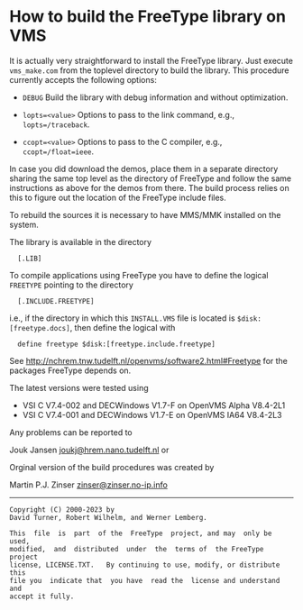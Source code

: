 # How to build the FreeType library on VMS

It is actually  very straightforward to install  the FreeType library.
Just execute `vms_make.com`  from the toplevel directory  to build the
library.  This procedure currently accepts the following options:

- `DEBUG`
  Build the library with debug information and without optimization.

- `lopts=<value>`
  Options to pass to the link command, e.g., `lopts=/traceback`.

- `ccopt=<value>`
  Options to pass to the C compiler, e.g., `ccopt=/float=ieee`.

In case you did download the demos, place them in a separate directory
sharing the same top level as the directory of FreeType and follow the
same  instructions as  above  for  the demos  from  there.  The  build
process relies  on this  to figure  out the  location of  the FreeType
include files.

To rebuild  the  sources it is necessary to  have MMS/MMK installed on
the system.

The library is available in the directory
```
  [.LIB]
```

To compile applications using FreeType  you have to define the logical
`FREETYPE` pointing to the directory
```
  [.INCLUDE.FREETYPE]
```

i.e., if the directory in which  this `INSTALL.VMS` file is located is
`$disk:[freetype.docs]`, then define the logical with
```
  define freetype $disk:[freetype.include.freetype]
```

See  http://nchrem.tnw.tudelft.nl/openvms/software2.html#Freetype  for
the packages FreeType depends on.

The latest versions were tested using
  - VSI C V7.4-002 and DECWindows V1.7-F on OpenVMS Alpha V8.4-2L1
  - VSI C V7.4-001 and DECWindows V1.7-E on OpenVMS IA64 V8.4-2L3

Any problems can be reported to

  Jouk Jansen <joukj@hrem.nano.tudelft.nl> or

Orginal version of the build procedures was created by

  Martin P.J. Zinser <zinser@zinser.no-ip.info>

---
```
Copyright (C) 2000-2023 by
David Turner, Robert Wilhelm, and Werner Lemberg.

This  file  is  part  of the  FreeType  project, and may  only be  used,
modified,  and  distributed  under  the  terms of  the FreeType  project
license, LICENSE.TXT.   By continuing to use, modify, or distribute this
file you  indicate that  you have  read the  license and understand  and
accept it fully.
```
